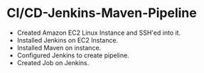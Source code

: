 # CI/CD-Jenkins-Maven-Pipeline

- Created Amazon EC2 Linux Instance and SSH'ed into it.
- Installed Jenkins on EC2 Instance.
- Installed Maven on instance.
- Configured Jenkins to create pipeline.
- Created Job on Jenkins.
